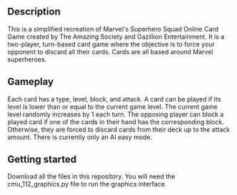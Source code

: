 ## Description

This is a simplified recreation of Marvel's Superhero Squad Online Card Game created by The Amazing Society and Gazillion Entertainment. It is a two-player, turn-based card game where the objective is to force your opponent to discard all their cards. Cards are all based around Marvel superheroes. 

## Gameplay

Each card has a type, level, block, and attack. A card can be played if its level is lower than or equal to the current game level. The current game level randomly increases by 1 each turn. The opposing player can block a played card if one of the cards in their hand has the corresponding block. Otherwise, they are forced to discard cards from their deck up to the attack amount. There is currently only an AI easy mode.

## Getting started

Download all the files in this repository. You will need the cmu_112_graphics.py file to run the graphics interface.

